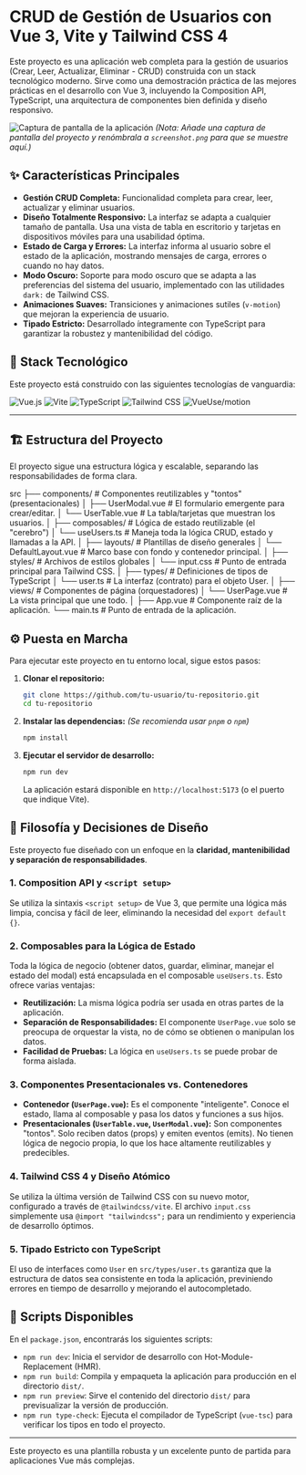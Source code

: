 # CRUD de Gestión de Usuarios con Vue 3, Vite y Tailwind CSS 4

Este proyecto es una aplicación web completa para la gestión de usuarios (Crear, Leer, Actualizar, Eliminar - CRUD) construida con un stack tecnológico moderno. Sirve como una demostración práctica de las mejores prácticas en el desarrollo con Vue 3, incluyendo la Composition API, TypeScript, una arquitectura de componentes bien definida y diseño responsivo.

![Captura de pantalla de la aplicación](./screenshot.png)
*(Nota: Añade una captura de pantalla del proyecto y renómbrala a `screenshot.png` para que se muestre aquí.)*

## ✨ Características Principales

*   **Gestión CRUD Completa:** Funcionalidad completa para crear, leer, actualizar y eliminar usuarios.
*   **Diseño Totalmente Responsivo:** La interfaz se adapta a cualquier tamaño de pantalla. Usa una vista de tabla en escritorio y tarjetas en dispositivos móviles para una usabilidad óptima.
*   **Estado de Carga y Errores:** La interfaz informa al usuario sobre el estado de la aplicación, mostrando mensajes de carga, errores o cuando no hay datos.
*   **Modo Oscuro:** Soporte para modo oscuro que se adapta a las preferencias del sistema del usuario, implementado con las utilidades `dark:` de Tailwind CSS.
*   **Animaciones Suaves:** Transiciones y animaciones sutiles (`v-motion`) que mejoran la experiencia de usuario.
*   **Tipado Estricto:** Desarrollado íntegramente con TypeScript para garantizar la robustez y mantenibilidad del código.

## 🚀 Stack Tecnológico

Este proyecto está construido con las siguientes tecnologías de vanguardia:

![Vue.js](https://img.shields.io/badge/Vue.js-3.x-4FC08D?style=for-the-badge&logo=vue.js)
![Vite](https://img.shields.io/badge/Vite-5.x-646CFF?style=for-the-badge&logo=vite)
![TypeScript](https://img.shields.io/badge/TypeScript-5.x-3178C6?style=for-the-badge&logo=typescript)
![Tailwind CSS](https://img.shields.io/badge/Tailwind_CSS-4.x-38B2AC?style=for-the-badge&logo=tailwind-css)
![VueUse/motion](https://img.shields.io/badge/@vueuse/motion-2.x-orange?style=for-the-badge)

---

## 🏗️ Estructura del Proyecto

El proyecto sigue una estructura lógica y escalable, separando las responsabilidades de forma clara.

src
├── components/ # Componentes reutilizables y "tontos" (presentacionales)
│ ├── UserModal.vue # El formulario emergente para crear/editar.
│ └── UserTable.vue # La tabla/tarjetas que muestran los usuarios.
│
├── composables/ # Lógica de estado reutilizable (el "cerebro")
│ └── useUsers.ts # Maneja toda la lógica CRUD, estado y llamadas a la API.
│
├── layouts/ # Plantillas de diseño generales
│ └── DefaultLayout.vue # Marco base con fondo y contenedor principal.
│
├── styles/ # Archivos de estilos globales
│ └── input.css # Punto de entrada principal para Tailwind CSS.
│
├── types/ # Definiciones de tipos de TypeScript
│ └── user.ts # La interfaz (contrato) para el objeto User.
│
├── views/ # Componentes de página (orquestadores)
│ └── UserPage.vue # La vista principal que une todo.
│
├── App.vue # Componente raíz de la aplicación.
└── main.ts # Punto de entrada de la aplicación.


## ⚙️ Puesta en Marcha

Para ejecutar este proyecto en tu entorno local, sigue estos pasos:

1.  **Clonar el repositorio:**
    ```bash
    git clone https://github.com/tu-usuario/tu-repositorio.git
    cd tu-repositorio
    ```

2.  **Instalar las dependencias:**
    *(Se recomienda usar `pnpm` o `npm`)*
    ```bash
    npm install
    ```

3.  **Ejecutar el servidor de desarrollo:**
    ```bash
    npm run dev
    ```
    La aplicación estará disponible en `http://localhost:5173` (o el puerto que indique Vite).

## 🧠 Filosofía y Decisiones de Diseño

Este proyecto fue diseñado con un enfoque en la **claridad, mantenibilidad y separación de responsabilidades**.

### 1. Composition API y `<script setup>`
Se utiliza la sintaxis `<script setup>` de Vue 3, que permite una lógica más limpia, concisa y fácil de leer, eliminando la necesidad del `export default {}`.

### 2. Composables para la Lógica de Estado
Toda la lógica de negocio (obtener datos, guardar, eliminar, manejar el estado del modal) está encapsulada en el composable `useUsers.ts`. Esto ofrece varias ventajas:
*   **Reutilización:** La misma lógica podría ser usada en otras partes de la aplicación.
*   **Separación de Responsabilidades:** El componente `UserPage.vue` solo se preocupa de orquestar la vista, no de cómo se obtienen o manipulan los datos.
*   **Facilidad de Pruebas:** La lógica en `useUsers.ts` se puede probar de forma aislada.

### 3. Componentes Presentacionales vs. Contenedores
*   **Contenedor (`UserPage.vue`):** Es el componente "inteligente". Conoce el estado, llama al composable y pasa los datos y funciones a sus hijos.
*   **Presentacionales (`UserTable.vue`, `UserModal.vue`):** Son componentes "tontos". Solo reciben datos (props) y emiten eventos (emits). No tienen lógica de negocio propia, lo que los hace altamente reutilizables y predecibles.

### 4. Tailwind CSS 4 y Diseño Atómico
Se utiliza la última versión de Tailwind CSS con su nuevo motor, configurado a través de `@tailwindcss/vite`. El archivo `input.css` simplemente usa `@import "tailwindcss";` para un rendimiento y experiencia de desarrollo óptimos.

### 5. Tipado Estricto con TypeScript
El uso de interfaces como `User` en `src/types/user.ts` garantiza que la estructura de datos sea consistente en toda la aplicación, previniendo errores en tiempo de desarrollo y mejorando el autocompletado.

## 📜 Scripts Disponibles

En el `package.json`, encontrarás los siguientes scripts:

*   `npm run dev`: Inicia el servidor de desarrollo con Hot-Module-Replacement (HMR).
*   `npm run build`: Compila y empaqueta la aplicación para producción en el directorio `dist/`.
*   `npm run preview`: Sirve el contenido del directorio `dist/` para previsualizar la versión de producción.
*   `npm run type-check`: Ejecuta el compilador de TypeScript (`vue-tsc`) para verificar los tipos en todo el proyecto.

---

Este proyecto es una plantilla robusta y un excelente punto de partida para aplicaciones Vue más complejas.